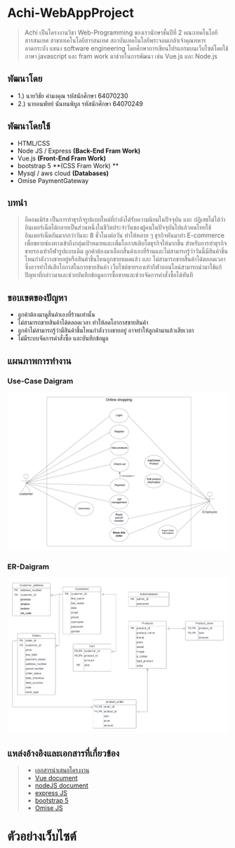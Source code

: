 # Achi-WebAppProject
> Achi เป็นโครงงานวิชา Web-Programming ของเรานักษาชั้นปีที่ 2 คณะเทคโนโลยีสารสนเทศ สาขาเทคโนโลยีสารสนเทศ สถาบันเทคโนโลยีพระจอมเกล้าเจ้าคุณทหารลาดกระบัง แขนง software engineering โดยศึกษาการเขียนโปรแกรมบนเว็บไซต์โดยใช้ภาษา 
> javascript และ fram work มาช่วยในการพัฒนา เช่น Vue.js และ Node.js
## พัฒนาโดย
*  1.) นายวิชัย คำมงคุณ รหัสนักศึกษา 64070230 
*  2.) นายอนพัทย์ นันทนพิบูล รหัสนักศึกษา 64070249
## พัฒนาโดยใช้
* HTML/CSS
* Node JS / Express **(Back-End Fram Work)**
* Vue.js **(Front-End Fram Work)**
* bootstrap 5 **(CSS Fram Work) **
* Mysql / aws cloud **(Databases)**
* Omise PaymentGateway
## บทนำ
> อีคอมเมิร์ช เป็นการทำธุรกิจรูปแบบใหม่ที่กำลังได้รับความนิยมในปัจจุบัน และ ปฏิเสธไม่ได้ว่าอินเตอร์เน็ตได้กลายเป็นส่วนหนึ่งในชีวิตประจำวันของผู้คนในปัจจุบันไปแล้วคนไทยใช้อินเตอร์เน็ตกันมากกว่าวันละ 8 ชั่วโมงต่อวัน ทำให้หลาย ๆ ธุรกิจหันมาทำ E-commerce เพื่อขยายช่องทางเข้าถึงกลุ่มเป้าหมายและเพิ่มโอกาสเติบโตธุรกิจให้มากขึ้น สำหรับการทำธุรกิจขายรองเท้ากีฬารูปแบบเดิม ลูกค้าต้องมาเลือกสิ้นค้าเองที่ร้านและไม่สามารถรู้ว่าวันนี้มีสินค้าชิ้นไหนกำลังวางขายอยู่หรือสินค้าชิ้นไหนถูกขายหมดแล้ว และ ไม่สามารถขายสิ้นค้าได้ตลอดเวลาซึ่งอาจทำให้เสียโอกาสในการขายสินค้า เว็บไซต์ขายรองเท้ากีฬาออนใลน์สามารถนำมาใช้แก้ปัญหาที่กล่าวมาและช่วยบันทึกข้อมูลการซื้อขายและช่วยจัดการคำสั่งซื้อได้ทันที
## ขอบเขตของปัญหา
* ลูกค้าต้องมาดูสิ้นค้าเองที่ร้านเท่านั้น
* ไม่สามารถขายสินค้าได้ตลอดเวลา ทำให้ลดโอากาสขายสินค้า
* ลูกค้าไม่สามารถรู้ว่ามีสินค้าชิ้นไหนกำลังวางขายอยู่ อาจทำให้ลูกค้ามาแล้วเสียเวลา
* ไม่มีระบบจัดการคำสั่งซื้อ และบันทึกข้อมูล

## แผนภาพการทำงาน
### Use-Case Daigram
 ![Usecase Diagram](ReadmeFile/Project-UCD.png)
### ER-Daigram
 ![ER-Daigram](ReadmeFile/DATABASE%20-%20Page%201%20(2).png)

## แหล่งอ้างอิงและเอกสารที่เกี่ยวข้อง
> * [เอกสารนำเสนอโครงงาน](https://docs.google.com/document/d/12tOi9V9LMjpX520hzm1gs0RJ6Ql7A0a5/edit?usp=sharing&ouid=105998843210828968364&rtpof=true&sd=true)
> * [Vue document](https://vuejs.org/guide/introduction.html)
> * [nodeJS document](https://nodejs.org/en/docs)
> * [express JS](https://expressjs.com/en/api.html)
> * [bootstrap 5](https://getbootstrap.com/docs/5.0/getting-started/introduction/)
> * [Omise JS](https://www.omise.co/omise-js)

# ตัวอย่างเว็บไซต์
